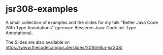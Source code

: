 # jsr308-examples

A small collection of examples and the slides for my talk "Better Java Code With Type Annotations" (german: Besseren Java-Code mit Type Annotations).

The Slides are also available on https://www.thecodecampus.de/slides/2016/etka-jsr308/
